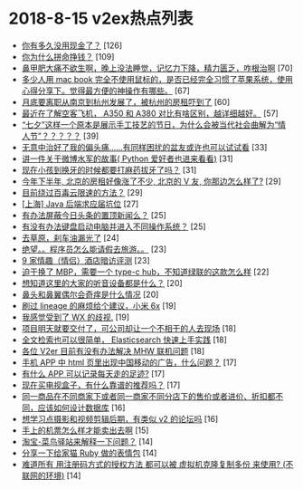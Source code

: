 # 2018-8-15 v2ex热点列表

+ [你有多久没用现金了？](https://www.v2ex.com/t/479936#reply126) [126]
+ [你为什么拼命挣钱？](https://www.v2ex.com/t/479932#reply109) [109]
+ [鼻甲肥大痛不欲生啊，晚上没法睡觉，记忆力下降，精力匮乏，咋根治啊](https://www.v2ex.com/t/479875#reply70) [70]
+ [多少人用 mac book 完全不使用鼠标的，是否已经完全习惯了苹果系统，使用心得分享下。觉得最方便的神操作有哪些。](https://www.v2ex.com/t/479884#reply67) [67]
+ [月底要离职从南京到杭州发展了，被杭州的房租吓到了](https://www.v2ex.com/t/479889#reply60) [60]
+ [最近在了解空客飞机， A350 和 A380 对比有啥区别，越详细越好。](https://www.v2ex.com/t/479874#reply57) [57]
+ [“七夕”这样一个原本是展示手工技艺的节日，为什么会被当代社会曲解为“情人节”？？？？？](https://www.v2ex.com/t/479916#reply39) [39]
+ [无意中治好了我的偏头痛……有同样困扰的盆友或许也可以试试看](https://www.v2ex.com/t/479887#reply33) [33]
+ [讲一件关于微博水军的故事( Python 爱好者也进来看看)](https://www.v2ex.com/t/479906#reply31) [31]
+ [现在小孩到换牙的时候都要打麻药拔牙了吗？](https://www.v2ex.com/t/479987#reply31) [31]
+ [今年下半年, 北京的房租好像涨了不少, 北京的 V 友, 你那边怎么样了?](https://www.v2ex.com/t/479919#reply29) [29]
+ [目前绕过百毒云限速的方法？](https://www.v2ex.com/t/479997#reply29) [29]
+ [[上海] Java 后端求应届坑位](https://www.v2ex.com/t/479873#reply27) [27]
+ [有办法屏蔽今日头条的置顶新闻么？](https://www.v2ex.com/t/479886#reply25) [25]
+ [有没有办法键盘启动电脑并进入不同操作系统？](https://www.v2ex.com/t/479946#reply25) [25]
+ [去草原，刹车油漏光了](https://www.v2ex.com/t/479973#reply24) [24]
+ [绝望。。程序员怎么能请假去旅游。。](https://www.v2ex.com/t/480068#reply23) [23]
+ [9 家情趣（情侣）酒店暗访评测](https://www.v2ex.com/t/479908#reply23) [23]
+ [迫于换了 MBP，需要一个 type-c hub，不知道绿联的这款怎么样](https://www.v2ex.com/t/479869#reply22) [22]
+ [想知道这里的大家的听音设备都是什么？](https://www.v2ex.com/t/480043#reply20) [20]
+ [鼻头和鼻翼偶尔会奇痒是什么情况](https://www.v2ex.com/t/479907#reply20) [20]
+ [刷过 lineage 的麻烦给个建议，小米 6x](https://www.v2ex.com/t/480041#reply19) [19]
+ [我感觉受到了 WX 的歧视.](https://www.v2ex.com/t/479998#reply19) [19]
+ [项目明天就要交付了，可公司却让一个不相干的人去现场](https://www.v2ex.com/t/480003#reply18) [18]
+ [全文检索也可以很简单， Elasticsearch 快速上手实践](https://www.v2ex.com/t/480032#reply18) [18]
+ [各位 V2er 目前有没有办法解决 MHW 联机问题](https://www.v2ex.com/t/479909#reply18) [18]
+ [手机 APP 中 html 页里出现中国移动的广告，什么问题？](https://www.v2ex.com/t/479880#reply17) [17]
+ [有什么 APP 可以记录每天走的足迹?](https://www.v2ex.com/t/479947#reply17) [17]
+ [现在买电视盒子，有什么靠谱的推荐吗？](https://www.v2ex.com/t/479979#reply17) [17]
+ [同一商品在不同商家下或者同一商家不同分店下的售价或者进价、折扣都不同，应该如何设计数据库](https://www.v2ex.com/t/480033#reply16) [16]
+ [想学习点摄影和视频剪辑后期，有类似 v2 的论坛吗](https://www.v2ex.com/t/479893#reply16) [16]
+ [手上的机票怎么样才能卖出去啊](https://www.v2ex.com/t/479888#reply15) [15]
+ [淘宝-菜鸟驿站来解释一下问题？](https://www.v2ex.com/t/480049#reply14) [14]
+ [分享一下给家猫 Ruby 做的表情包](https://www.v2ex.com/t/479950#reply14) [14]
+ [难道所有 用注册码方式的授权方法 都可以被 虚拟机克隆复制多份 来使用? (不联网的环境)](https://www.v2ex.com/t/479989#reply14) [14]

